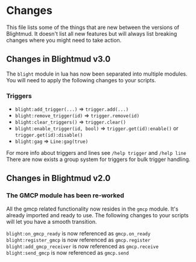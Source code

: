 # Changes

This file lists some of the things that are new between the versions of
Blightmud. It doesn't list all new features but will always list breaking
changes where you might need to take action.

## Changes in Blightmud v3.0
The `blight` module in lua has now been separated into multiple modules. You
will need to apply the following changes to your scripts.

### Triggers

- `blight:add_trigger(...)` => `trigger.add(...)`
- `blight:remove_trigger(id)` => `trigger.remove(id)`
- `blight:clear_triggers()` => `trigger.clear()`
- `blight:enable_trigger(id, bool)` => `trigger.get(id):enable()` or `trigger.get(id):disable()`
- `blight:gag` => `Line:gag(true)`

For more info about triggers and lines see `/help trigger` and `/help line`
There are now exists a group system for triggers for bulk trigger handling.

## Changes in Blightmud v2.0

### The GMCP module has been re-worked
All the gmcp related functionality now resides in the `gmcp` module.
It's already imported and ready to use. The following changes to your scripts will let you have a smooth transition.

`blight:on_gmcp_ready` is now referenced as `gmcp.on_ready`
`blight:register_gmcp` is now referenced as `gmcp.register`
`blight:add_gmcp_receiver` is now referenced as `gmcp.receive`
`blight:send_gmcp` is now referenced as `gmcp.send`
